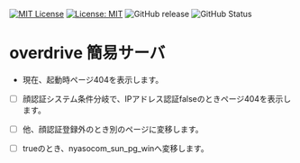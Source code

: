 [![MIT License](http://img.shields.io/badge/license-MIT-blue.svg?style=flat)](LICENSE) [![License: MIT](https://img.shields.io/badge/License-MIT-yellow.svg)](https://opensource.org/licenses/MIT) ![GitHub release](https://img.shields.io/github/release/takkii/overdrive.svg?style=flat) ![GitHub Status](https://img.shields.io/github/last-commit/takkii/overdrive.svg?style=flat)

# overdrive 簡易サーバ

- 現在、起動時ページ404を表示します。

- [ ] 顔認証システム条件分岐で、IPアドレス認証falseのときページ404を表示します。

- [ ] 他、顔認証登録外のとき別のページに変移します。

- [ ] trueのとき、nyasocom_sun_pg_winへ変移します。
